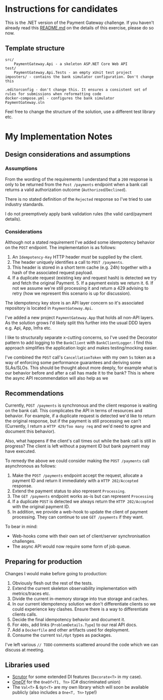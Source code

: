 # Instructions for candidates

This is the .NET version of the Payment Gateway challenge. If you haven't already read this [README.md](https://github.com/cko-recruitment/) on the details of this exercise, please do so now. 

## Template structure
```
src/
    PaymentGateway.Api - a skeleton ASP.NET Core Web API
test/
    PaymentGateway.Api.Tests - an empty xUnit test project
imposters/ - contains the bank simulator configuration. Don't change this

.editorconfig - don't change this. It ensures a consistent set of rules for submissions when reformatting code
docker-compose.yml - configures the bank simulator
PaymentGateway.sln
```

Feel free to change the structure of the solution, use a different test library etc.

# My Implementation Notes
## Design considerations and assumptions

### Assumptions
From the wording of the requirements I understand that a `200` response is only to be returned from 
the `Post /payments` endpoint when a bank call returns a valid authorization outcome (`Authorized`/`Declined`).

There is no stated definition of the `Rejected` response so I've tried to use industry standards.

I do not preemptively apply bank validation rules (the valid card/payment details). 

### Considerations
Although not a stated requirement I've added some idempotency behavior on the `POST` endpoint. The implementation is as 
follows:
1. An `Idempotency-Key` HTTP header *must* be supplied by the client.
2. The header uniquely identifies a call to `POST /payments`.
3. This header is stored in a short term cache (e.g. 24h) together with a hash of the associated request payload.
4. If a duplicate request (existing key and request hash) is detected we try and fetch the original Payment.
   5. If a payment exists we return it.
   6. If not we assume we're still processing it and return a 429 advising to retry (how we represent this scenario is up for discussion).

The idempotency key store is an API layer concern so it's associated repository is located in `PaymentGateway.Api`.

I've added a new project `PaymentGateway.App` that holds all non-API layers. As the solution grows I'd likely split this
further into the usual DDD layers e.g. Api, App, Infra etc.

I like to structurally separate x-cutting concerns, so I've used the Decorator pattern to add logging to the `BankClient` 
with `BankClientLogger`. I find this approach simplifies the application logic and makes testing/mocking easier.

I've combined the `POST` call's `CancellationToken` with my own `5s` token as a way of enforcing some 
performance guarantees and deriving some SLAs/SLOs. This should be thought about more deeply, for example what 
is our behavior before and after a call has made it to the bank? This is where the async API recommendation will also 
help as we

## Recommendations
Currently, `POST /payments` is synchronous and the client response is waiting on the bank call. This complicates the API 
in terms of resources and behavior. For example, if a duplicate request is detected we'd like to return the original response, 
but if the payment is still processing we can't (Currently, I return a `HTTP 429/Too many req` and we'd need to agree
and document this behavior). 

Also, what happens if the client's call times out while the bank call is still in progress? The client is left without
a payment ID but bank payment may have executed.

To remedy the above we could consider making the `POST /payments` call asynchronous as follows:
1. Make the `POST /payments` endpoint accept the request, allocate a payment ID and return it immediately with a `HTTP 202/Accepted` response.
2. Extend the payment status to also represent `Processing`.
3. The `GET /payments` endpoint works as-is but can represent `Processing`
4. If a duplicate `POST` is detected we always return the `HTTP 202/Accepted` with the original payment ID.
5. In addition, we provide a web-hook to update the client of payment processing. They can continue to use `GET /payments` if they want.

To bear in mind:
- Web-hooks come with their own set of client/server synchronisation challenges.
- The async API would now require some form of job queue.

## Preparing for production
Changes I would make before going to production:
1. Obviously flesh out the rest of the tests.
2. Extend the current skeleton observability implementation with metrics/traces etc.
3. Divide the current in-memory storage into true storage and caches.
4. In our current idempotency solution we don't differentiate clients so we could experience key clashes. Ensure there is a way to differentiate clients calls.
5. Decide the final idempotency behavior and document it.
6. For `400s`, add links (`ProblemDetails.Type`) to our real API docs.
7. Add a `Dockerfile` and other artifacts used for deployment.
8. Consume the current `Val/Opt` types as packages.

I've left various `// TODO` comments scattered around the code which we can discuss at meeting.

## Libraries used
- [Scrutor](https://github.com/khellang/Scrutor) for some extended DI features (`Decorate<T>` in my case).
- [OneOf](https://github.com/mcintyre321/OneOf) for the `OneOf<T1, Tn>` (C# discriminated union)
- The `Val<T>` & `Opt<T>` are my own library which will soon be available publicly (also includes a `One<T, Tn>` type!)